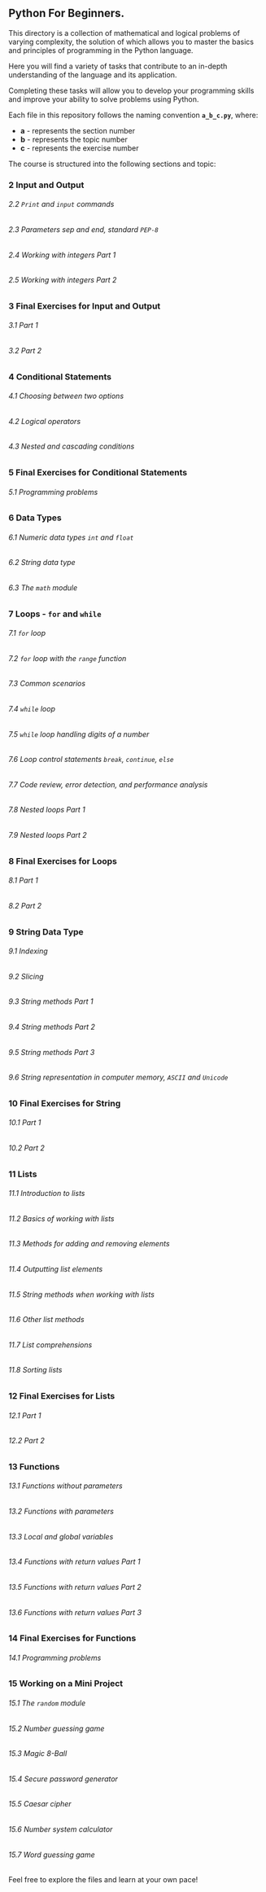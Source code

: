 ## Python For Beginners.

This directory is a collection of mathematical and logical problems of varying complexity, the solution of which allows you to master the basics and principles of programming in the Python language. 

Here you will find a variety of tasks that contribute to an in-depth understanding of the language and its application. 

Completing these tasks will allow you to develop your programming skills and improve your ability to solve problems using Python.

Each file in this repository follows the naming convention <b>``` a_b_c.py ```</b>, 
where:

- <b>a</b> - represents the section number
- <b>b</b> - represents the topic number
- <b>c</b> - represents the exercise number

The course is structured into the following sections and topic:

### 2 Input and Output
###### 2.2 ```Print``` and ```input``` commands
###### 2.3 Parameters sep and end, standard ```PEP-8```
###### 2.4 Working with integers Part 1
###### 2.5 Working with integers Part 2

### 3 Final Exercises for Input and Output ###
###### 3.1 Part 1
###### 3.2 Part 2

### 4 Conditional Statements
###### 4.1 Choosing between two options
###### 4.2 Logical operators
###### 4.3 Nested and cascading conditions

### 5 Final Exercises for Conditional Statements ###
###### 5.1 Programming problems

### 6 Data Types
###### 6.1 Numeric data types ```int``` and ```float```
###### 6.2 String data type
###### 6.3 The ```math``` module

### 7 Loops - ```for``` and ```while```
###### 7.1 ```for``` loop
###### 7.2 ```for``` loop with the ```range``` function
###### 7.3 Common scenarios
###### 7.4 ```while``` loop
###### 7.5 ```while``` loop handling digits of a number
###### 7.6 Loop control statements ```break```, ```continue```, ```else```
###### 7.7 Code review, error detection, and performance analysis
###### 7.8 Nested loops Part 1
###### 7.9 Nested loops Part 2

### 8 Final Exercises for Loops ###
###### 8.1 Part 1
###### 8.2 Part 2

### 9 String Data Type
###### 9.1 Indexing
###### 9.2 Slicing
###### 9.3 String methods Part 1
###### 9.4 String methods Part 2
###### 9.5 String methods Part 3
###### 9.6 String representation in computer memory, ```ASCII``` and ```Unicode```

### 10 Final Exercises for String
###### 10.1 Part 1
###### 10.2 Part 2

### 11 Lists
###### 11.1 Introduction to lists
###### 11.2 Basics of working with lists
###### 11.3 Methods for adding and removing elements
###### 11.4 Outputting list elements
###### 11.5 String methods when working with lists
###### 11.6 Other list methods
###### 11.7 List comprehensions
###### 11.8 Sorting lists

### 12 Final Exercises for Lists ###
###### 12.1 Part 1
###### 12.2 Part 2

### 13 Functions
###### 13.1 Functions without parameters
###### 13.2 Functions with parameters
###### 13.3 Local and global variables
###### 13.4 Functions with return values Part 1
###### 13.5 Functions with return values Part 2
###### 13.6 Functions with return values Part 3

### 14 Final Exercises for Functions ###
###### 14.1 Programming problems

### 15 Working on a Mini Project
###### 15.1 The ```random``` module
###### 15.2 Number guessing game
###### 15.3 Magic 8-Ball
###### 15.4 Secure password generator
###### 15.5 Caesar cipher
###### 15.6 Number system calculator
###### 15.7 Word guessing game
Feel free to explore the files and learn at your own pace!

